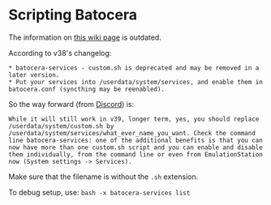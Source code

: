 # Scripting Batocera

The information on [this wiki page](https://wiki.batocera.org/launch_a_script) is outdated.

According to v38's changelog:

```text
* batocera-services - custom.sh is deprecated and may be removed in a later version.
* Put your services into /userdata/system/services, and enable them in batocera.conf (syncthing may be reenabled).
```

So the way forward (from [Discord](https://discord.com/channels/357518249883205632/524321176068161554/1275190863332642900)) is:

```text
While it will still work in v39, longer term, yes, you should replace /userdata/system/custom.sh by /userdata/system/services/what_ever_name_you_want. Check the command line batocera-services: one of the additional benefits is that you can now have more than one custom.sh script and you can enable and disable them individually, from the command line or even from EmulationStation now (System settings -> Services).
```

Make sure that the filename is without the `.sh` extension.

To debug setup, use: `bash -x batocera-services list`
